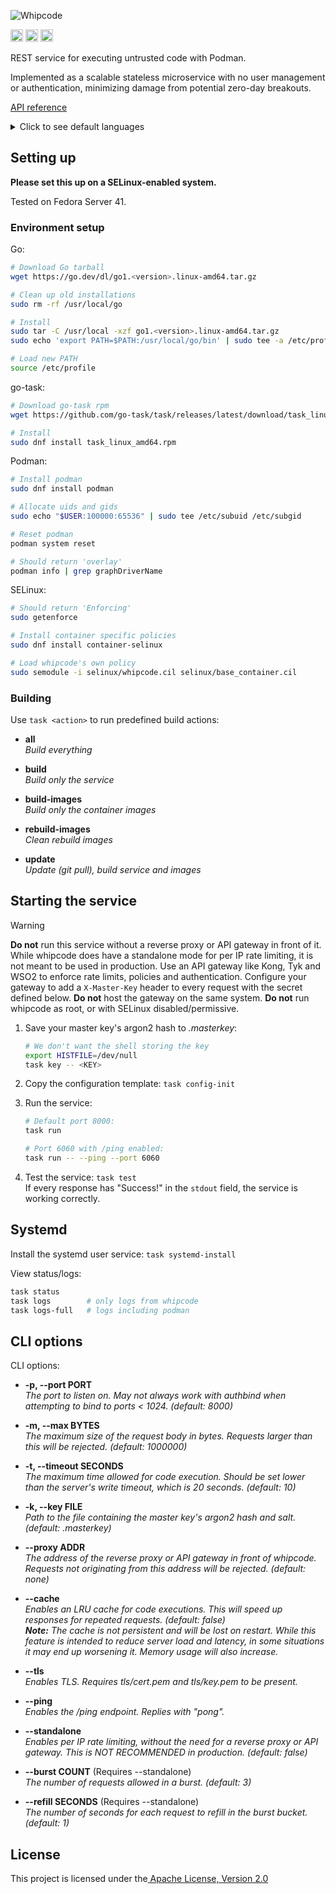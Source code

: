 <img alt="Whipcode" src="https://github.com/user-attachments/assets/b68d8164-cbbe-45cb-9f66-43618a0e8544"><br/>

<a href="https://go.dev"><img height="20px" alt="Go badge" src="https://github.com/user-attachments/assets/c5115760-24b7-4272-8b48-7b8071e5053d"></a> <a href="https://github.com/containers/podman"><img height="20px" alt="Podman badge" src="https://github.com/user-attachments/assets/89c586f0-6932-49f3-a12f-bbc9b52c2c4f"></a>
 <a href="/LICENSE"><img height="20px" alt="Apache badge" src="https://github.com/user-attachments/assets/2c52fd74-66d1-45a4-a825-2f51c72eedf8"></a> 

REST service for executing untrusted code with Podman.

Implemented as a scalable stateless microservice with no user management or authentication, minimizing damage from potential zero-day breakouts.

[API reference](/docs/reference.md)

<details>
  <summary>Click to see default languages</summary>
  <br/>

| ID  | Language       | RT            |
| --- | -------------- | ------------- |
| 1   | Python         | cpython       |
| 2   | JavaScript     | node.js       |
| 3   | Bash           | -             |
| 4   | Perl           | -             |
| 5   | Lua            | -             |
| 6   | Ruby           | -             |
| 7   | C              | gcc           |
| 8   | C++            | gcc           |
| 9   | Rust           | -             |
| 10  | Fortran        | gfortran      |
| 11  | Haskell        | runghc        |
| 12  | Java           | openjdk       |
| 13  | Go             | gccgo         |
| 14  | TypeScript     | swc > node.js |
| 15  | Common Lisp    | sbcl          |
| 16  | Racket         | -             |
| 17  | Crystal        | -             |
| 18  | Clojure        | -             |
| 19  | x86 Assembly   | nasm          |
| 20  | Zig            | -             |
| 21  | Nim            | -             |
| 22  | D              | gdc           |
| 23  | C#             | mono          |
| 24  | Rscript        | -             |
| 25  | Dart           | -             |
| 26  | VB.NET         | mono          |
| 27  | F#             | mono          |
| 28  | PHP            | -             |

To add languages, see:
- [scripts/images.sh](/scripts/images.sh)
- [scripts/extra_setup/](/scripts/extra_setup/)
- [entry/](/entry/)
- [languages.toml](/languages.toml)
- [scripts/tests.sh](/scripts/tests.sh)

</details>


## Setting up
**Please set this up on a SELinux-enabled system.**

Tested on Fedora Server 41.

### Environment setup
Go:
```bash
# Download Go tarball
wget https://go.dev/dl/go1.<version>.linux-amd64.tar.gz

# Clean up old installations
sudo rm -rf /usr/local/go

# Install
sudo tar -C /usr/local -xzf go1.<version>.linux-amd64.tar.gz
sudo echo 'export PATH=$PATH:/usr/local/go/bin' | sudo tee -a /etc/profile

# Load new PATH
source /etc/profile
```

go-task:
```bash
# Download go-task rpm
wget https://github.com/go-task/task/releases/latest/download/task_linux_amd64.rpm

# Install
sudo dnf install task_linux_amd64.rpm
```

Podman:
```bash
# Install podman
sudo dnf install podman

# Allocate uids and gids
sudo echo "$USER:100000:65536" | sudo tee /etc/subuid /etc/subgid

# Reset podman
podman system reset

# Should return 'overlay'
podman info | grep graphDriverName
```

SELinux:
```bash
# Should return 'Enforcing'
sudo getenforce

# Install container specific policies
sudo dnf install container-selinux

# Load whipcode's own policy
sudo semodule -i selinux/whipcode.cil selinux/base_container.cil
```

### Building
Use `task <action>` to run predefined build actions:

- **all**\
  *Build everything*

- **build**\
  *Build only the service*

- **build-images**\
  *Build only the container images*

- **rebuild-images**\
  *Clean rebuild images*

- **update**\
  *Update (git pull), build service and images*

## Starting the service

> [!WARNING]
> **Do not** run this service without a reverse proxy or API gateway in front of it. While whipcode does have a standalone mode for per IP rate limiting, it is not meant to be used in production. Use an API gateway like Kong, Tyk and WSO2 to enforce rate limits, policies and authentication. Configure your gateway to add a `X-Master-Key` header to every request with the secret defined below. **Do not** host the gateway on the same system. **Do not** run whipcode as root, or with SELinux disabled/permissive.

1. Save your master key's argon2 hash to *.masterkey*:
   ```bash
   # We don't want the shell storing the key
   export HISTFILE=/dev/null
   task key -- <KEY>
   ```

2. Copy the configuration template:  `task config-init`

3. Run the service:
   ```bash
   # Default port 8000:
   task run

   # Port 6060 with /ping enabled:
   task run -- --ping --port 6060
   ```

4. Test the service:  `task test`\
   If every response has "Success!" in the `stdout` field, the service is working correctly.

## Systemd
Install the systemd user service:  `task systemd-install`

View status/logs:
```bash
task status
task logs        # only logs from whipcode
task logs-full   # logs including podman
```

## CLI options
CLI options:

- **-p, --port  PORT**\
  *The port to listen on. May not always work with authbind when attempting to bind to ports < 1024. (default: 8000)*

- **-m, --max  BYTES**\
  *The maximum size of the request body in bytes. Requests larger than this will be rejected. (default: 1000000)*

- **-t, --timeout  SECONDS**\
  *The maximum time allowed for code execution. Should be set lower than the server's write timeout, which is 20 seconds. (default: 10)*

- **-k, --key  FILE**\
  *Path to the file containing the master key's argon2 hash and salt. (default: .masterkey)*

- **--proxy  ADDR**\
  *The address of the reverse proxy or API gateway in front of whipcode. Requests not originating from this address will be rejected. (default: none)*

- **--cache**\
  *Enables an LRU cache for code executions. This will speed up responses for repeated requests. (default: false)*\
  ***Note:** The cache is not persistent and will be lost on restart. While this feature is intended to reduce server load and latency, in some situations it may end up worsening it. Memory usage will also increase.*

- **--tls**\
  *Enables TLS. Requires tls/cert.pem and tls/key.pem to be present.*

- **--ping**\
  *Enables the /ping endpoint. Replies with "pong".*

- **--standalone**\
  *Enables per IP rate limiting, without the need for a reverse proxy or API gateway. This is NOT RECOMMENDED in production. (default: false)*

- **--burst  COUNT**     (Requires --standalone)\
  *The number of requests allowed in a burst. (default: 3)*

- **--refill  SECONDS**  (Requires --standalone)\
  *The number of seconds for each request to refill in the burst bucket. (default: 1)*

## License
This project is licensed under the[ Apache License, Version 2.0](/LICENSE)
